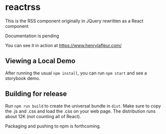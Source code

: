 # reactrss
This is the RSS component originally in JQuery rewritten as a React component

Documentation is pending

You can see it in action at https://www.henrylafleur.com/

## Viewing a Local Demo

After running the usual `npm install`, you can run `npm start` and see a storybook demo. 

## Building for release

Run `npm run build` to create the universal bundle in `dist`. Make sure to copy the .js and .css and load the .css on your web page. The distribution runs about 12K (not counting all of React).

Packaging and pushing to npm is forthcoming.
